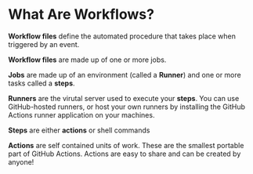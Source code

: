 # What Are Workflows?

**Workflow files** define the automated procedure that takes place when triggered by an event.

**Workflow files** are made up of one or more jobs.

**Jobs** are made up of an environment (called a **Runner**) and one or more tasks called a **steps**.

**Runners** are the virutal server used to execute your **steps**.  You can use GitHub-hosted runners, or host your own runners by installing the GitHub Actions runner application on your machines.

**Steps** are either **actions** or shell commands

**Actions** are self contained units of work.  These are the smallest portable part of GitHub Actions.  Actions are easy to share and can be created by anyone!